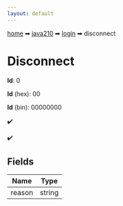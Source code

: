 ```yaml
---
layout: default
---
```


[home](/) ➡ [java210](/protocol/java210) ➡ [login](/protocol/java210/login) ➡ disconnect

# Disconnect

**Id**: 0

**Id** (hex): 00

**Id** (bin): 00000000

✔️

✔️

## Fields

Name | Type
---|---
reason | string

